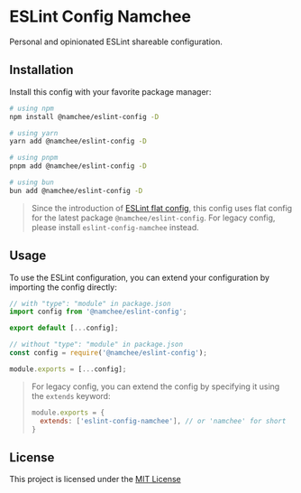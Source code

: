 # ESLint Config Namchee

Personal and opinionated ESLint shareable configuration.

## Installation

Install this config with your favorite package manager:

```bash
# using npm
npm install @namchee/eslint-config -D

# using yarn
yarn add @namchee/eslint-config -D

# using pnpm
pnpm add @namchee/eslint-config -D

# using bun
bun add @namchee/eslint-config -D
```

> Since the introduction of [ESLint flat config][flat config], this config uses flat config for the latest package `@namchee/eslint-config`. For legacy config, please install `eslint-config-namchee` instead.

## Usage

To use the ESLint configuration, you can extend your configuration by importing the config directly:

```js
// with "type": "module" in package.json
import config from '@namchee/eslint-config';

export default [...config];
```

```js
// without "type": "module" in package.json
const config = require('@namchee/eslint-config');

module.exports = [...config];
```

> For legacy config, you can extend the config by specifying it using the `extends` keyword:
> ```js
> module.exports = {
>   extends: ['eslint-config-namchee'], // or 'namchee' for short 
> }

## License

This project is licensed under the [MIT License](./LICENSE)

[flat config]: https://eslint.org/blog/2022/08/new-config-system-part-1/